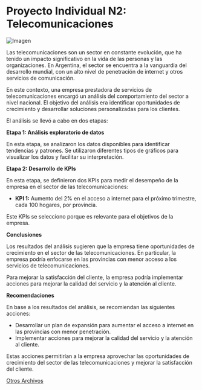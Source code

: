 # Proyecto Individual N2: Telecomunicaciones



![Imagen](https://github.com/JairAlarc/ProyectoDos/assets/118782518/ff65ec8a-957f-46d1-a089-4ca39cc741fb?width=200&height=200)




Las telecomunicaciones son un sector en constante evolución, que ha tenido un impacto significativo en la vida de las personas y las organizaciones. En Argentina, el sector se encuentra a la vanguardia del desarrollo mundial, con un alto nivel de penetración de internet y otros servicios de comunicación.

En este contexto, una empresa prestadora de servicios de telecomunicaciones encargó un análisis del comportamiento del sector a nivel nacional. El objetivo del análisis era identificar oportunidades de crecimiento y desarrollar soluciones personalizadas para los clientes.

El análisis se llevó a cabo en dos etapas:

**Etapa 1: Análisis exploratorio de datos**

En esta etapa, se analizaron los datos disponibles para identificar tendencias y patrones. Se utilizaron diferentes tipos de gráficos para visualizar los datos y facilitar su interpretación.


**Etapa 2: Desarrollo de KPIs**

En esta etapa, se definieron dos KPIs para medir el desempeño de la empresa en el sector de las telecomunicaciones:

* **KPI 1:** Aumento del 2% en el acceso a internet para el próximo trimestre, cada 100 hogares, por provincia.

Este KPIs se selecciono porque es relevante para el objetivos de la empresa.


**Conclusiones**

Los resultados del análisis sugieren que la empresa tiene oportunidades de crecimiento en el sector de las telecomunicaciones. En particular, la empresa podría enfocarse en las provincias con menor acceso a los servicios de telecomunicaciones.

Para mejorar la satisfacción del cliente, la empresa podría implementar acciones para mejorar la calidad del servicio y la atención al cliente.


**Recomendaciones**

En base a los resultados del análisis, se recomiendan las siguientes acciones:

* Desarrollar un plan de expansión para aumentar el acceso a internet en las provincias con menor penetración.
* Implementar acciones para mejorar la calidad del servicio y la atención al cliente.

Estas acciones permitirían a la empresa aprovechar las oportunidades de crecimiento del sector de las telecomunicaciones y mejorar la satisfacción del cliente.

[Otros Archivos](imagen.png)
